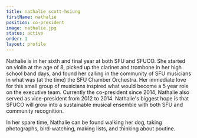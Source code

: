 ```yaml
---
title: nathalie scott-hsiung
firstName: nathalie
position: co-president
image: nathalie.jpg
status: active
order: 1
layout: profile
---
```

Nathalie is in her sixth and final year at both SFU and SFUCO. She started on violin at the age of 8, picked up the clarinet and trombone in her high school band days, and found her calling in the community of SFU musicians in what was (at the time) the SFU Chamber Orchestra. Her immediate love for this small group of musicians inspired what would become a 5 year role on the executive team. Currently the co-president since 2014, Nathalie also served as vice-president from 2012 to 2014. Nathalie's biggest hope is that SFUCO will grow into a sustainable musical ensemble with both SFU and community recognition.

In her spare time, Nathalie can be found walking her dog, taking photographs, bird-watching, making lists, and thinking about poutine.
